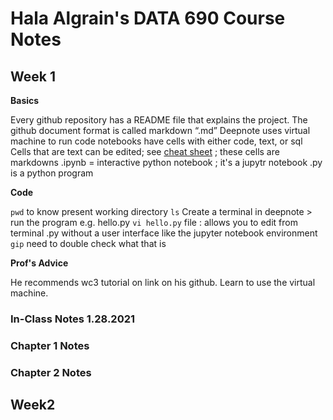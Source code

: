 # Hala Algrain's DATA 690 Course Notes

## Week 1
**Basics**

Every github repository has a README file that explains the project.
The github document format is called markdown “.md”
Deepnote uses virtual machine to run code
notebooks have cells with either code, text, or sql
Cells that are text can be edited; see [cheat sheet](https://www.markdownguide.org/cheat-sheet/) ; these cells are markdowns
.ipynb = interactive python notebook ; it's a jupytr notebook
.py is a python program

**Code**

`pwd` to know present working directory
`ls` 
Create a terminal in deepnote > run the program e.g. hello.py
`vi hello.py` file : allows you to edit from terminal .py without a user interface like the jupyter notebook environment
`gip` need to double check what that is

**Prof's Advice**

He recommends wc3 tutorial on link on his github.
Learn to use the virtual machine.



### In-Class Notes 1.28.2021
### Chapter 1 Notes
### Chapter 2 Notes


## Week2
